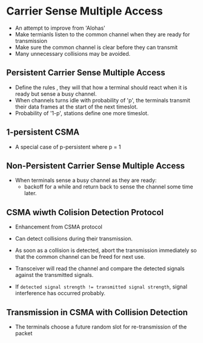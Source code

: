 # Carrier Sense Multiple Access

* An attempt to improve from 'Alohas'
* Make termianls listen to the common channel when they are ready for transmission
* Make sure the common channel is clear before they can transmit
* Many unnecessary collisions may be avoided.

## Persistent Carrier Sense Multiple Access
* Define the rules , they will that how a terminal should react when it is ready but sense a busy channel.
* When channels turns idle with probability of 'p', the terminals transmit their data frames at the start of the next timeslot.
* Probability of '1-p', stations define one more timeslot.

## 1-persistent CSMA
* A special case of p-persistent where p = 1

## Non-Persistent Carrier Sense Multiple Access
* When terminals sense a busy channel as they are ready:
  * backoff for a while and return back to sense the channel some time later.

## CSMA wiwth Colision Detection Protocol
* Enhancement from CSMA protocol
* Can detect collisions during their transmission.
* As soon as a collision is detected, abort the transmission immediately so that the common channel can be freed for next use.

* Transceiver will read the channel and compare the detected signals against the transmitted signals.
* If `detected signal strength != transmitted signal strength`, signal interference has occurred probably.

## Transmission in CSMA with Collision Detection
* The terminals choose a future random slot for re-transmission of the packet

